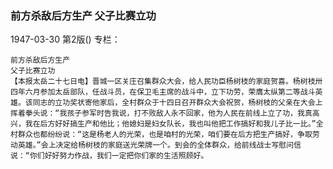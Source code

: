 ### 前方杀敌后方生产  父子比赛立功

1947-03-30
第2版()
专栏：

    前方杀敌后方生产
    父子比赛立功
    【本报太岳二十七日电】晋城一区关庄召集群众大会，给人民功臣杨树枝的家庭贺喜。杨树枝卅四年六月参加太岳部队，任战斗员，在保卫毛主席的战斗中，立下功劳，荣膺太纵第二等战斗英雄。该同志的立功奖状寄他家后，全村群众于十四日召开群众大会祝贺，杨树枝的父亲在大会上挥着拳头说：“我孩子参军时告我说，打不败敌人永不回家，他为人民在前线上立了功，我真高兴，我在后方好好搞生产和他比；他媳妇是妇女队长，我也叫他把工作搞好和我儿子比一比。”全村群众也都纷纷说：“这是杨老人的光荣，也是咱村的光荣，咱们要在后方把生产搞好，争取劳动英雄。”会上决定给杨树枝的家庭送光荣牌一个。到会的全体群众，给前线战士写慰问信说：“你们好好努力作战，我们一定把你们家的生活照顾好。
